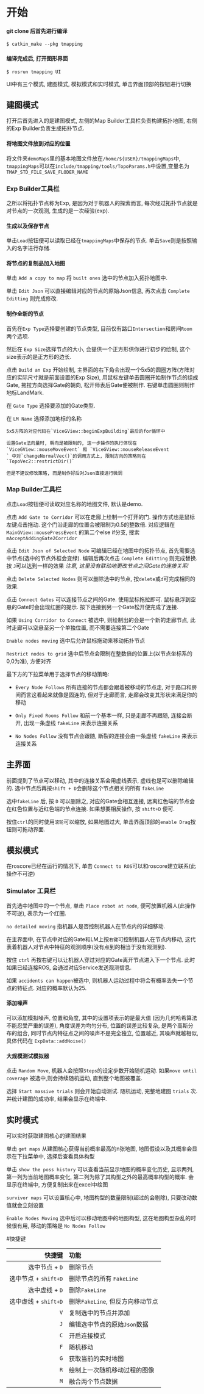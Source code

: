 开始
===

#### git clone 后首先进行编译
    $ catkin_make --pkg tmapping 
#### 编译完成后, 打开图形界面
    $ rosrun tmapping UI
UI中有三个模式, 建图模式, 模拟模式和实时模式, 单击界面顶部的按钮进行切换
## 建图模式
打开后首先进入的是建图模式, 左侧的Map Builder工具栏负责构建拓扑地图, 右侧的Exp Builder负责生成拓扑节点.
#### 将地图文件放到对应的位置
将文件夹`demoMaps`里的基本地图文件放在`/home/${USER}/tmappingMaps`中, 
`tmappingMaps`可以在`include/tmapping/tools/TopoParams.h`中设置,变量名为`TMAP_STD_FILE_SAVE_FLODER_NAME`
### Exp Builder工具栏
之所以将拓扑节点称为Exp, 是因为对于机器人的探索而言, 每次经过拓扑节点就是对节点的一次观测, 生成的是一次经验(exp).

#### 生成以及保存节点
单击`Load`按钮便可以读取已经在`tmappingMaps`中保存的节点. 单击`Save`则是按照输入的名字进行存储.

#### 将节点的复制品加入地图
单击 `Add a copy to map` 将 `built ones` 选中的节点加入拓扑地图中.

单击 `Edit Json` 可以直接编辑对应的节点的原始Json信息, 再次点击 `Complete Editting` 则完成修改.

#### 制作全新的节点
首先在`Exp Type`选择要创建的节点类型, 目前仅有路口`Intersection`和房间`Room` 两个选项.

然后在 `Exp Size`选择节点的大小, 会提供一个正方形供你进行初步的绘制, 这个size表示的是正方形的边长.

点击 `Build an Exp` 开始绘制, 主界面的右下角会出现一个5x5的圆圈方阵(方阵对应的实际尺寸就是前面设置的Exp Size), 
用鼠标左键单击圆圈开始制作节点的组成Gate, 拖拉方向选择Gate的朝向, 松开师表后Gate便被制作. 右键单击圆圈则制作地标LandMark.

在 `Gate Type` 选择要添加的Gate类型.

在 `LM Name` 选择添加地标的名称

    5x5方阵的对应代码在`ViceGView::beginExpBuilding`最后的for循环中
    
    设置Gate法向量时, 朝向是被限制的, 这一步操作的执行体现在`ViceGView::mouseMoveEvent` 和 `ViceGView::mouseReleaseEvent
    ` 中对`changeNormalVec()`的调用方式上, 限制方向的策略则在`TopoVec2::restrictDir()`
    
    但是不建议修改策略, 而是制作好后对Json直接进行微调

### Map Builder工具栏
点击`Load`按钮便可读取对应名称的地图文件, 默认是demo.

点击 `Add Gate to Corridor` 可以在走廊上绘制一个打开的门. 操作方式也是鼠标左键点击拖动. 这个门沿走廊的位置会被限制为0.5的整数倍.
对应逻辑在 `MainGView::mousePressEvent` 的第二个else if分支, 搜索 `mAcceptAddingGate2Corridor`

点击 `Edit Json of Selected Node` 可编辑已经在地图中的拓扑节点, 首先需要选中节点(选中的节点外框会变绿). 编辑后再次点击 `Complete
 Editting` 则完成替换. 按 `J`可以达到一样的效果 *注意, 这里没有联动地更改节点之间Gate的连接关系!*
 
点击 `Delete Selected Nodes` 则可以删除选中的节点, 按`delete`或`d`可完成相同的效果. 

点击 `Connect Gates` 可以连接节点之间的Gate. 使用鼠标拖拉即可. 鼠标悬浮到空悬的Gate时会出现红圈的提示. 按下连接到另一个Gate松开便完成了连接.

如果 `Using Corridor to Connect` 被选中, 则绘制出的会是一个新的走廊节点, 此时走廊可以空悬至另一个单独位置, 而不需要连接第二个Gate

`Enable nodes moving` 选中后允许鼠标拖动来移动拓扑节点

`Restrict nodes to grid` 选中后节点会限制在整数倍的位置上(以节点坐标系的0,0为准), 方便对齐

最下方的下拉菜单用于选择节点的移动策略:

* `Every Node Follows` 所有连接的节点都会跟着被移动的节点走, 对于路口和房间而言这看起来就像是固连的, 但对于走廊而言, 走廊会改变其形状来满足你的移动

* `Only Fixed Rooms Follow` 和前一个基本一样, 只是走廊不再跟随, 连接会断开, 出现一条虚线 `fakeLine` 来表示连接关系

* `No Nodes Follow` 没有节点会跟随, 断裂的连接会由一条虚线 `fakeLine` 来表示连接关系

## 主界面

前面提到了节点可以移动, 其中的连接关系会用虚线表示, 虚线也是可以删除编辑的. 选中节点后再按`shift + D`会删除这个节点相关的所有 `fakeLine`

选中`fakeLine` 后, 按 `D` 可以删除之, 对应的Gate会相互连接, 远离红色端的节点会在红色位置与近红色端的节点连接.
如果想要相反操作, 按 `shift+D` 便可.

按住`ctrl`的同时使用`滚轮`可以缩放, 如果地图过大, 单击界面顶部的`enable Drag`按钮则可拖动界面.

## 模拟模式

在roscore已经在运行的情况下, 单击 `Connect to ROS`可以和roscore建立联系(此操作不可逆)

### Simulator 工具栏
首先选中地图中的一个节点, 单击 `Place robot at node`, 便可放置机器人(此操作不可逆), 表示为一个红圈.

`no detailed moving` 指机器人是否控制机器人在节点内的详细移动.

在主界面中, 在节点中对应的Gate和LM上按`右键`可控制机器人在节点内移动, 这代表着机器人对节点中特征的观测顺序(没有点到的相当于没有观测到).

按住 `ctrl` 再按右键可以让机器人穿过对应的Gate离开节点进入下一个节点. 此时如果已经连接ROS, 会通过对应Service发送观测信息.

如果 `accidents can happen`被选中, 则机器人运动过程中将会有概率丢失一个节点的特征点. 对应的概率默认为25.

#### 添加噪声
可以添加模拟噪声, 位置和角度, 其中的设置项表示的是最大值 (因为几何哈希算法不能忍受严重的误差), 角度误差为均匀分布, 
位置的误差比较复杂, 是两个高斯分布的组合, 同时节点内特征点之间的噪声不是完全独立, 位置越近, 其噪声就越相似, 
具体代码在 `ExpData::addNoise()`

#### 大规模测试模拟器

点击 `Random Move`, 机器人会按照`Steps`的设定步数开始随机运动. 如果`move until coverage` 被选中,则会持续随机运动, 直到整个地图被覆盖.

选择 `Start massive trials` 则会开始自动测试. 随机运动, 完整地建图 `trials` 次. 并统计建图的成功率, 结果会显示在终端中.

## 实时模式

可以实时获取建图核心的建图结果

单击 `get maps` 从建图核心获得当前概率最高的n张地图, 地图假设以及其概率会显示在下拉菜单中, 选择后查看具体构型

单击 `show the poss history` 可以查看当前显示地图的概率变化历史, 
显示两列, 第一列为当前地图概率变化, 第二列为除了其构型之外的最高概率构型的概率. 
会显示在终端中, 方便复制出来在excel中绘图

`survivor maps` 可以设置核心中, 地图构型的数量限制(超过的会剔除), 只要改动数值就会立刻设置

`Enable Nodes Moving` 选中后可以移动地图中的地图构型, 这在地图构型杂乱的时候很有用, 移动的策略是 `No Nodes Follow`

#快捷键

|快捷键|功能|
|---:|:---|
|选中节点 + `D`|删除节点|
|选中节点 + `shift+D`|删除节点的所有 `FakeLine`|
|选中虚线 + `D`|删除`FakeLine`|
|选中虚线 + `shift+D`|删除`FakeLine`, 但反方向移动节点|
|`V`|复制选中的节点并添加|
|`J`|编辑选中节点的原始`Json`数据|
|`C`|开启连接模式|
|`F`|随机移动|
|`G`|获取当前的实时地图|
|`R`|绘制上一次随机移动过程的图像|
|`M`|融合两个节点数据|
